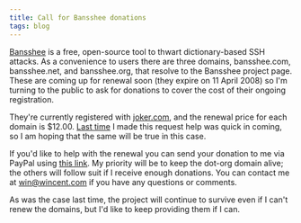 ```yaml
---
title: Call for Bansshee donations
tags: blog
---
```


[Bansshee](http://bansshee.wincent.com/) is a free, open-source tool to thwart dictionary-based SSH attacks. As a convenience to users there are three domains, bansshee.com, bansshee.net, and bansshee.org, that resolve to the Bansshee project page. These are coming up for renewal soon (they expire on 11 April 2008) so I'm turning to the public to ask for donations to cover the cost of their ongoing registration.

They're currently registered with [joker.com](https://joker.com/), and the renewal price for each domain is $12.00. [Last time](http://www.wincent.com/a/about/wincent/weblog/archives/2007/03/a_call_for_help.php) I made this request help was quick in coming, so I am hoping that the same will be true in this case.

If you'd like to help with the renewal you can send your donation to me via PayPal using [this link](https://www.paypal.com/xclick/business=win@wincent.com&item_name=Bansshee+DNS+donation&no_note=1&currency_code=USD&lc=en). My priority will be to keep the dot-org domain alive; the others will follow suit if I receive enough donations. You can contact me at <win@wincent.com> if you have any questions or comments.

As was the case last time, the project will continue to survive even if I can't renew the domains, but I'd like to keep providing them if I can.
